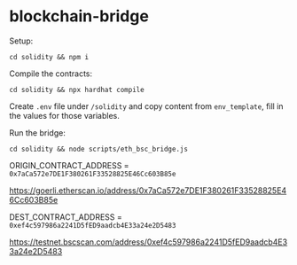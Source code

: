 # blockchain-bridge

Setup:
```
cd solidity && npm i
```

Compile the contracts:
```
cd solidity && npx hardhat compile
```

Create `.env` file under `/solidity` and copy content from `env_template`, fill in the values for those variables.

Run the bridge:
```
cd solidity && node scripts/eth_bsc_bridge.js
```

ORIGIN_CONTRACT_ADDRESS = `0x7aCa572e7DE1F380261F33528825E46Cc603B85e`

https://goerli.etherscan.io/address/0x7aCa572e7DE1F380261F33528825E46Cc603B85e

DEST_CONTRACT_ADDRESS = `0xef4c597986a2241D5fED9aadcb4E33a24e2D5483`

https://testnet.bscscan.com/address/0xef4c597986a2241D5fED9aadcb4E33a24e2D5483
